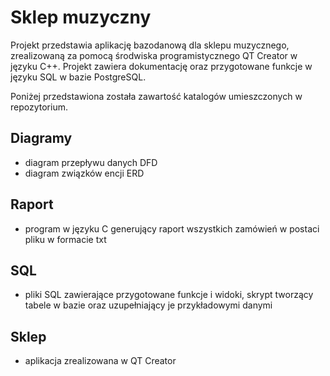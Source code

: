 # Sklep muzyczny

Projekt przedstawia aplikację bazodanową dla sklepu muzycznego, zrealizowaną za pomocą środwiska programistycznego QT Creator w języku C++. Projekt zawiera dokumentację oraz przygotowane funkcje w języku SQL w bazie PostgreSQL.

Poniżej przedstawiona została zawartość katalogów umieszczonych w repozytorium.

## Diagramy
- diagram przepływu danych DFD
- diagram związków encji ERD

## Raport
- program w języku C generujący raport wszystkich zamówień w postaci pliku w formacie txt

## SQL
- pliki SQL zawierające przygotowane funkcje i widoki, skrypt tworzący tabele w bazie oraz uzupełniający je przykładowymi danymi

## Sklep
- aplikacja zrealizowana w QT Creator
